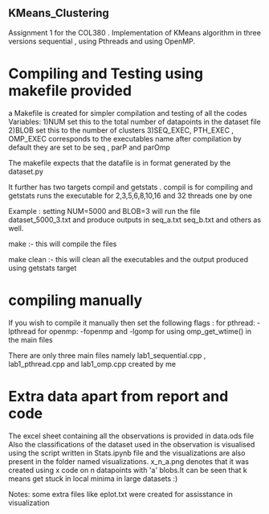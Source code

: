 ## KMeans_Clustering
Assignment 1 for the COL380 . Implementation of KMeans algorithm in three versions sequential , using Pthreads and using OpenMP.

# Compiling and Testing using makefile provided
a Makefile is created for simpler compilation and testing of all the codes
Variables:
1)NUM set this to the total number of datapoints in the dataset file
2)BLOB set this to the number of clusters 
3)SEQ_EXEC, PTH_EXEC , OMP_EXEC corresponds to the executables name after compilation 
by default they are set to be seq , parP and parOmp

The makefile expects that the datafile is in format generated by the dataset.py 

It further has two targets compil and getstats . compil is for compiling and getstats runs the executable for 
2,3,5,6,8,10,16 and 32 threads one by one

Example :
setting NUM=5000 and BLOB=3 will run the file dataset_5000_3.txt and produce outputs in seq_a.txt seq_b.txt and others as well.

make :- this will compile the files

make clean :- this will clean all the executables and the output produced using getstats target

# compiling manually
If you wish to compile it manually then set the following flags :
for pthread: -lpthread
for openmp: -fopenmp
and -lgomp for using omp_get_wtime() in the main files

There are only three main files namely lab1_sequential.cpp , lab1_pthread.cpp and lab1_omp.cpp
created by me

# Extra data apart from report and code
The excel sheet containing all the observations is provided in data.ods file 
Also the classifications of the dataset used in the observation is visualised using the script written in Stats.ipynb file
and the visualizations are also present in the folder named visualizations. x_n_a.png denotes that it was created using x code
on n datapoints with 'a' blobs.It can be seen that k means get stuck in local minima in large datasets :)

Notes: some extra files like eplot.txt were created for assisstance in visualization
